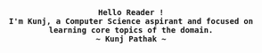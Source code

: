 <p align="center">
  <samp>
    <b>
      Hello Reader !
     <br>
        I'm Kunj, a  Computer Science aspirant and focused on learning core topics of the domain.
    </b>
    <br>
     <b>
        ~ Kunj Pathak ~
      </b>
    </samp>
</p>
